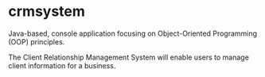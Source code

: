 # crmsystem
Java-based, console application focusing on Object-Oriented Programming (OOP)
principles.

The Client Relationship Management System will enable users to
manage client information for a business.
